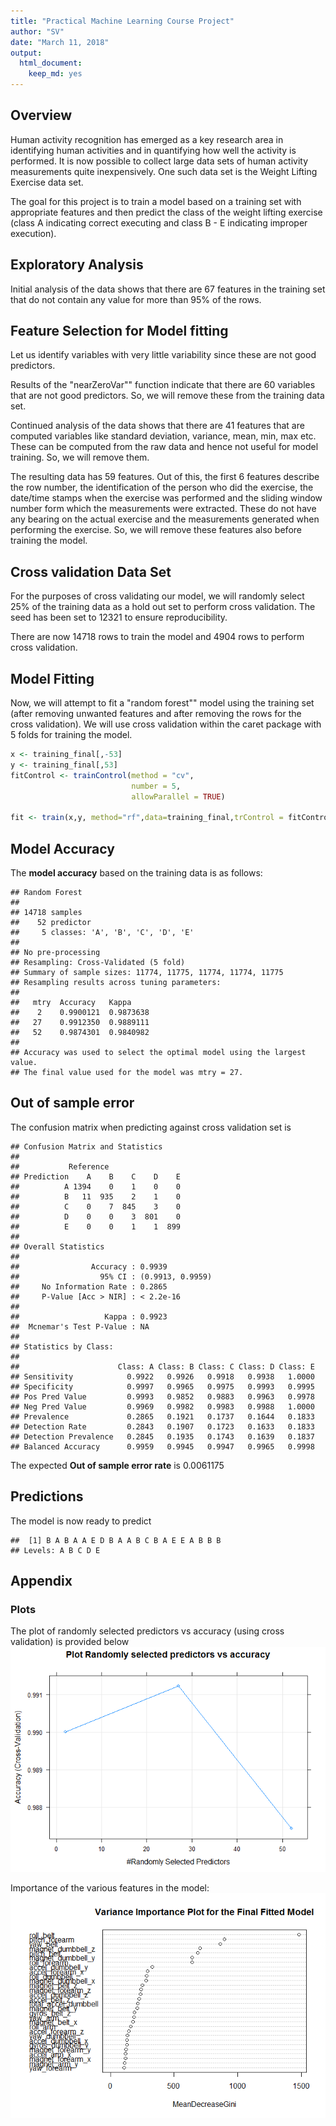 ```yaml
---
title: "Practical Machine Learning Course Project"
author: "SV"
date: "March 11, 2018"
output: 
  html_document: 
    keep_md: yes
---
```




## Overview

Human activity recognition has emerged as a key research area in identifying human activities and in quantifying how well the activity is performed. It is now possible to collect large data sets of human activity measurements quite inexpensively. One such data set is the Weight Lifting Exercise data set.

The goal for this project is to train a model based on a training set with appropriate features and then predict the class of the weight lifting exercise (class A indicating correct executing and class B - E indicating improper execution).



## Exploratory Analysis 

Initial analysis of the data shows that there are 67 features in the training set that do not contain any value for more than 95% of the rows.

## Feature Selection for Model fitting
Let us identify variables with very little variability since these are not good predictors.


Results of the "nearZeroVar"" function indicate that there are 60 variables that are not good predictors. So, we will remove these from the training data set.







Continued analysis of the data shows that there are 41 features that are computed variables like standard deviation, variance, mean, min, max etc. These can be computed from the raw data and hence not useful for model training. So, we will remove them.

The resulting data has 59 features. Out of this, the first 6 features describe the row number, the identification of the person who did the exercise, the date/time stamps when the exercise was performed and the sliding window number form which the measurements were extracted. These do not have any bearing on the actual exercise and the measurements generated when performing the exercise. So, we will remove these features also before training the model.




## Cross validation Data Set
For the purposes of cross validating our model, we will randomly select 25% of the training data as a hold out set to perform cross validation. The seed has been set to 12321 to ensure reproducibility.




There are now 14718 rows to train the model and 4904 rows to perform cross validation.

## Model Fitting
Now, we will attempt to fit a "random forest"" model using the training set (after removing unwanted features and after removing the rows for the cross validation). We will use cross validation within the caret package with 5 folds for training the model.




```r
x <- training_final[,-53]
y <- training_final[,53]
fitControl <- trainControl(method = "cv",
                           number = 5,
                           allowParallel = TRUE)

fit <- train(x,y, method="rf",data=training_final,trControl = fitControl)
```



## Model Accuracy

The **model accuracy** based on the training data is as follows:

```
## Random Forest 
## 
## 14718 samples
##    52 predictor
##     5 classes: 'A', 'B', 'C', 'D', 'E' 
## 
## No pre-processing
## Resampling: Cross-Validated (5 fold) 
## Summary of sample sizes: 11774, 11775, 11774, 11774, 11775 
## Resampling results across tuning parameters:
## 
##   mtry  Accuracy   Kappa    
##    2    0.9900121  0.9873638
##   27    0.9912350  0.9889111
##   52    0.9874301  0.9840982
## 
## Accuracy was used to select the optimal model using the largest value.
## The final value used for the model was mtry = 27.
```

## Out of sample error

The confusion matrix when predicting against cross validation set is

```
## Confusion Matrix and Statistics
## 
##           Reference
## Prediction    A    B    C    D    E
##          A 1394    0    1    0    0
##          B   11  935    2    1    0
##          C    0    7  845    3    0
##          D    0    0    3  801    0
##          E    0    0    1    1  899
## 
## Overall Statistics
##                                           
##                Accuracy : 0.9939          
##                  95% CI : (0.9913, 0.9959)
##     No Information Rate : 0.2865          
##     P-Value [Acc > NIR] : < 2.2e-16       
##                                           
##                   Kappa : 0.9923          
##  Mcnemar's Test P-Value : NA              
## 
## Statistics by Class:
## 
##                      Class: A Class: B Class: C Class: D Class: E
## Sensitivity            0.9922   0.9926   0.9918   0.9938   1.0000
## Specificity            0.9997   0.9965   0.9975   0.9993   0.9995
## Pos Pred Value         0.9993   0.9852   0.9883   0.9963   0.9978
## Neg Pred Value         0.9969   0.9982   0.9983   0.9988   1.0000
## Prevalence             0.2865   0.1921   0.1737   0.1644   0.1833
## Detection Rate         0.2843   0.1907   0.1723   0.1633   0.1833
## Detection Prevalence   0.2845   0.1935   0.1743   0.1639   0.1837
## Balanced Accuracy      0.9959   0.9945   0.9947   0.9965   0.9998
```
The expected **Out of sample error rate** is 0.0061175  

## Predictions

The model is now ready to predict


```
##  [1] B A B A A E D B A A B C B A E E A B B B
## Levels: A B C D E
```


## Appendix

### Plots

The plot of randomly selected predictors vs accuracy (using cross validation) is provided below
![](index_files/figure-html/unnamed-chunk-13-1.png)<!-- -->

Importance of the various features in the model:
![](index_files/figure-html/unnamed-chunk-14-1.png)<!-- -->

